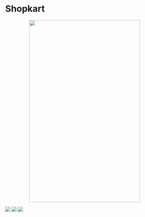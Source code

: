 # Shopkart
<p align="center">
  <img src="https://github.com/siddheshkothadi/Shopkart/blob/master/screenshot/1587207832845.png" width="352.4" height="579.5"/>
</p>
<img src="https://media.giphy.com/media/RIqldVayfprKo7ETpa/giphy.gif"/>
<img src="https://media.giphy.com/media/Zba90h256UMvqsavaV/giphy.gif"/>
<img src="https://media.giphy.com/media/W2itUpyeN0zgGfUGjd/giphy.gif"/>
